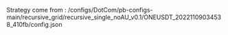 Strategy come from : /configs/DotCom/pb-configs-main/recursive_grid/recursive_single_noAU_v0.1/ONEUSDT_20221109034538_410fb/config.json